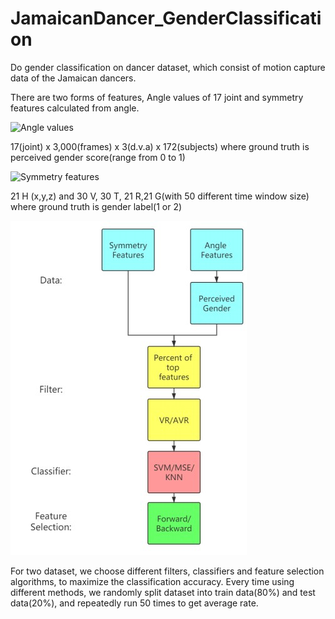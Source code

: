 # JamaicanDancer_GenderClassification
Do gender classification on dancer dataset, which consist of motion capture data of the Jamaican dancers.

There are two forms of features, Angle values of 17 joint and symmetry features calculated
from angle.

![Angle values](https://drive.google.com/file/d/1Hs9gVyyJikLS_cHKtT1pgfgCt1WC354S/view?usp=sharing)


17(joint) x 3,000(frames) x 3(d.v.a) x 172(subjects)
where ground truth is perceived gender score(range from 0 to 1)

![Symmetry features](https://drive.google.com/file/d/1gMnWaAHm840SYCjn27rN4f_BKsJ1KH8G/view?usp=sharing)

21 H (x,y,z) and 30 V, 30 T, 21 R,21 G(with 50 different time window size)
where ground truth is gender label(1 or 2)


![Image of Yaktocat](flowchart.jpg)

For two dataset, we choose different filters, classifiers and feature selection algorithms, to maximize the
classification accuracy.
Every time using different methods, we randomly split dataset into train data(80%) and test
data(20%), and repeatedly run 50 times to get average rate.
